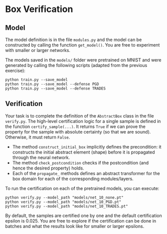 # Box Verification

## Model

The model definition is in the file `modules.py` and the model can be
constructed by calling the function `get_model()`. You are free to experiment
with smaller or larger networks.

The models saved in the `models/` folder were pretrained on MNIST
and were generated by calling the following scripts (adapted from the previous exercise):
```commandline
python train.py --save_model
python train.py --save_model --defense PGD
python train.py --save_model --defense TRADES
```

## Verification

Your task is to complete the definition of the `AbstractBox` class in the file `verify.py`.
The high-level certification logic for a single sample is defined in the function
`certify_sample(...)`. It returns `True` if we can prove the property for the sample
with absolute certainty (so that we are sound). Otherwise, it must return `False`. 

* The method `construct_initial_box` implicitly defines the precondition: it constructs
the initial abstract element (shape) before it is propagated through the neural network.
* The method `check_postcondition` checks if the postcondition
(and hence the desired property) holds.
* Each of the `propagate_` methods defines an abstract transformer for the box domain
for each of the corresponding modules/layers.

To run the certification on each of the pretrained models, you can execute:
```commandline
python verify.py --model_path "models/net_10_none.pt"
python verify.py --model_path "models/net_10_PGD.pt"
python verify.py --model_path "models/net_10_TRADES.pt"
```

By default, the samples are certified one by one and the default
certification epsilon is 0.025. You are free to explore if the certification
can be done in batches and what the results look like for smaller or larger epsilons.
